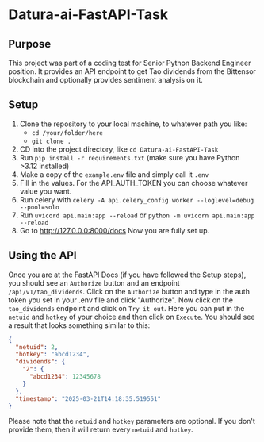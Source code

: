# Datura-ai-FastAPI-Task
## Purpose
This project was part of a coding test for Senior Python Backend Engineer position.
It provides an API endpoint to get Tao dividends from the Bittensor blockchain
and optionally provides sentiment analysis on it.

## Setup
1. Clone the repository to your local machine, to whatever path you like:
   - `cd /your/folder/here`
   - `git clone .`
2. CD into the project directory, like `cd Datura-ai-FastAPI-Task`
3. Run `pip install -r requirements.txt` (make sure you have Python >3.12 installed)
4. Make a copy of the `example.env` file and simply call it `.env`
5. Fill in the values. For the API_AUTH_TOKEN you can choose whatever value you want.
6. Run celery with `celery -A api.celery_config worker --loglevel=debug --pool=solo`
7. Run `uvicord api.main:app --reload` or `python -m uvicorn api.main:app --reload`
8. Go to http://127.0.0.0:8000/docs
Now you are fully set up.

## Using the API
Once you are at the FastAPI Docs (if you have followed the Setup steps),
you should see an `Authorize` button and an endpoint `/api/v1/tao_dividends`.
Click on the `Authorize` button and type in the auth token you set in your .env file and click "Authorize".
Now click on the `tao_dividends` endpoint and click on `Try it out`.
Here you can put in the `netuid` and `hotkey` of your choice and then click on `Execute`.
You should see a result that looks something similar to this:
```JSON
{
  "netuid": 2,
  "hotkey": "abcd1234",
  "dividends": {
    "2": {
      "abcd1234": 12345678
    }
  },
  "timestamp": "2025-03-21T14:18:35.519551"
}
```
Please note that the `netuid` and `hotkey` parameters are optional. If you don't provide them,
then it will return every `netuid` and `hotkey`.
